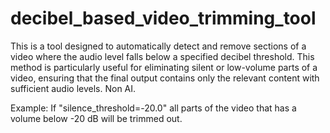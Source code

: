 # decibel_based_video_trimming_tool
This is a tool designed to automatically detect and remove sections of a video where the audio level falls below a specified decibel threshold. This method is particularly useful for eliminating silent or low-volume parts of a video, ensuring that the final output contains only the relevant content with sufficient audio levels. Non AI.

Example: If "silence_threshold=-20.0" all parts of the video that has a volume below -20 dB will be trimmed out.
